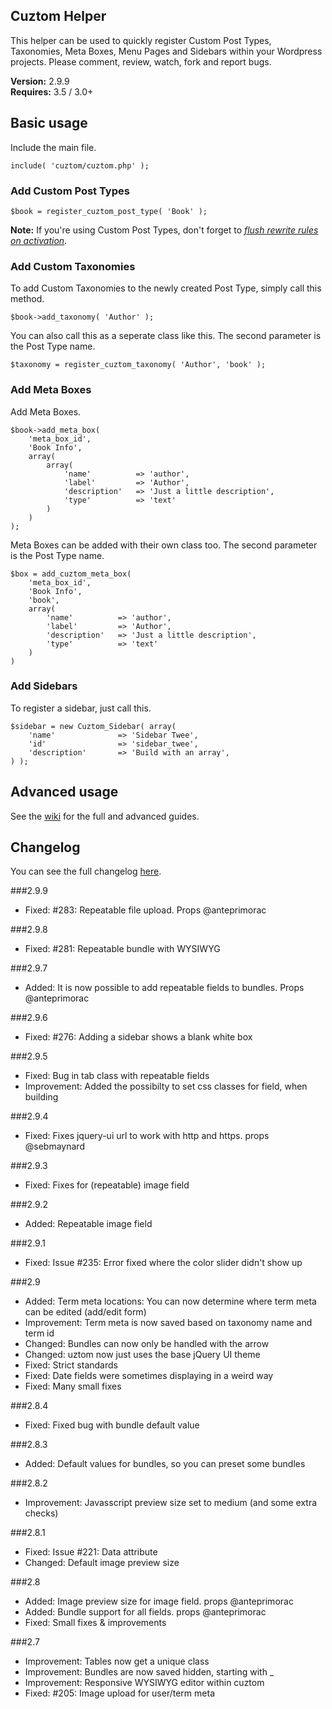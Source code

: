 ## Cuztom Helper

This helper can be used to quickly register Custom Post Types, Taxonomies, Meta Boxes, Menu Pages and Sidebars within your Wordpress projects. Please comment, review, watch, fork and report bugs.

**Version:** 2.9.9  
**Requires:** 3.5 / 3.0+

## Basic usage

Include the main file.
	
	include( 'cuztom/cuztom.php' );
   
### Add Custom Post Types
	
	$book = register_cuztom_post_type( 'Book' );

**Note:** If you're using Custom Post Types, don't forget to *[flush rewrite rules on activation](http://codex.wordpress.org/Function_Reference/register_post_type#Flushing_Rewrite_on_Activation "Flushing Rewrite Rules on Activation")*.

### Add Custom Taxonomies
	
To add Custom Taxonomies to the newly created Post Type, simply call this method.

	$book->add_taxonomy( 'Author' );
			
You can also call this as a seperate class like this. The second parameter is the Post Type name.

	$taxonomy = register_cuztom_taxonomy( 'Author', 'book' );

### Add Meta Boxes
	
Add Meta Boxes.

	$book->add_meta_box( 
		'meta_box_id',
		'Book Info', 
		array(
			array(
				'name' 			=> 'author',
				'label' 		=> 'Author',
				'description'	=> 'Just a little description',
				'type'			=> 'text'
			)
		)
	);
	
Meta Boxes can be added with their own class too. The second parameter is the Post Type name.

	$box = add_cuztom_meta_box(  
		'meta_box_id',
		'Book Info', 
		'book',
		array(
			'name' 			=> 'author',
			'label' 		=> 'Author',
			'description'	=> 'Just a little description',
			'type'			=> 'text'
		)
	)
	
### Add Sidebars

To register a sidebar, just call this.

	$sidebar = new Cuztom_Sidebar( array(
		'name'				=> 'Sidebar Twee',
		'id'				=> 'sidebar_twee',
		'description'		=> 'Build with an array',
	) );
	
## Advanced usage
See the <a href="https://github.com/gizburdt/wp-cuztom/wiki">wiki</a> for the full and advanced guides.

## Changelog
You can see the full changelog <a href="https://github.com/gizburdt/wp-cuztom/wiki/Changelog">here</a>.

###2.9.9
* Fixed: #283: Repeatable file upload. Props @anteprimorac

###2.9.8
* Fixed: #281: Repeatable bundle with WYSIWYG

###2.9.7
* Added: It is now possible to add repeatable fields to bundles. Props @anteprimorac

###2.9.6
* Fixed: #276: Adding a sidebar shows a blank white box

###2.9.5
* Fixed: Bug in tab class with repeatable fields
* Improvement: Added the possibilty to set css classes for field, when building 

###2.9.4
* Fixed: Fixes jquery-ui url to work with http and https. props @sebmaynard

###2.9.3
* Fixed: Fixes for (repeatable) image field

###2.9.2
* Added: Repeatable image field

###2.9.1
* Fixed: Issue #235: Error fixed where the color slider didn't show up

###2.9
* Added: Term meta locations: You can now determine where term meta can be edited (add/edit form)
* Improvement: Term meta is now saved based on taxonomy name and term id
* Changed: Bundles can now only be handled with the arrow
* Changed: uztom now just uses the base jQuery UI theme
* Fixed: Strict standards
* Fixed: Date fields were sometimes displaying in a weird way
* Fixed: Many small fixes

###2.8.4
* Fixed: Fixed bug with bundle default value

###2.8.3
* Added: Default values for bundles, so you can preset some bundles

###2.8.2
* Improvement: Javasscript preview size set to medium (and some extra checks)

###2.8.1
* Fixed: Issue #221: Data attribute
* Changed: Default image preview size

###2.8
* Added: Image preview size for image field. props @anteprimorac
* Added: Bundle support for all fields. props @anteprimorac
* Fixed: Small fixes & improvements

###2.7
* Improvement: Tables now get a unique class
* Improvement: Bundles are now saved hidden, starting with _
* Improvement: Responsive WYSIWYG editor within cuztom
* Fixed: #205: Image upload for user/term meta
